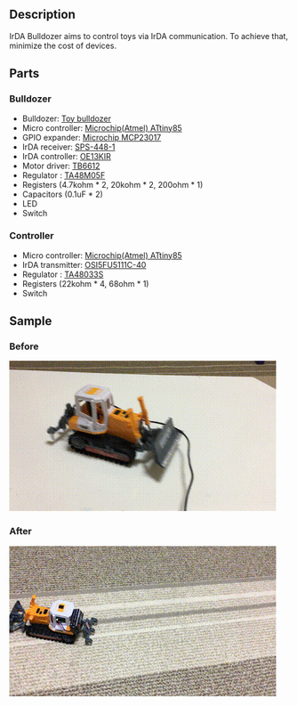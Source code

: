 ## Description

IrDA Bulldozer aims to control toys via IrDA communication. To achieve that, minimize the cost of devices.

## Parts

### Bulldozer
+ Bulldozer: [Toy bulldozer](https://www.amazon.co.jp/%E3%83%95%E3%82%A1%E3%83%BC%E3%82%B9%E3%83%88%E3%83%BB%E3%82%A2%E3%83%AD%E3%83%BC-FIRST-ARROW-201-180-%E3%83%AA%E3%83%A2%E3%82%B3%E3%83%B3%E3%83%96%E3%83%AB%E3%83%89%E3%83%BC%E3%82%B6%E3%83%BC/dp/B01AW52W62)
+ Micro controller: [Microchip(Atmel) ATtiny85](https://www.microchip.com/wwwproducts/en/ATtiny85)
+ GPIO expander: [Microchip MCP23017](https://www.microchip.com/wwwproducts/en/MCP23017)
+ IrDA receiver: [SPS-448-1](http://akizukidenshi.com/catalog/g/gI-00872/)
+ IrDA controller: [OE13KIR](http://akizukidenshi.com/catalog/g/gM-07245/)
+ Motor driver: [TB6612](http://akizukidenshi.com/catalog/g/gK-11219/)
+ Regulator : [TA48M05F](http://akizukidenshi.com/catalog/g/gI-00451/)
+ Registers (4.7kohm * 2, 20kohm * 2, 200ohm * 1)
+ Capacitors (0.1uF * 2)
+ LED
+ Switch

### Controller
+ Micro controller: [Microchip(Atmel) ATtiny85](https://www.microchip.com/wwwproducts/en/ATtiny85)
+ IrDA transmitter: [OSI5FU5111C-40](http://akizukidenshi.com/catalog/g/gI-03261/)
+ Regulator : [TA48033S](http://akizukidenshi.com/catalog/g/gI-00534/)
+ Registers (22kohm * 4, 68ohm * 1)
+ Switch

## Sample
### Before
![Before](before.gif)

### After
![Aster](after.gif)
